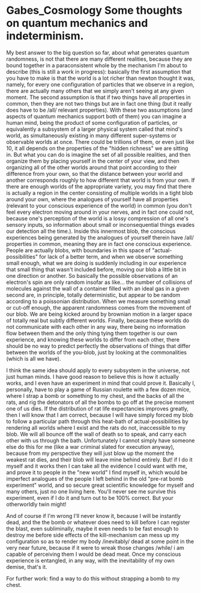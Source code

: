 
# Gabes_Cosmology Some thoughts on quantum mechanics and indeterminism.

My best answer to the big question so far, about what generates quantum randomness, is not that
there are many different realities, because they are bound together in a paraconsistent whole by the
mechanism I'm about to describe (this is still a work in progress): basically the first assumption
that you have to make is that the world is a lot richer than newton thought it was, namely, for
every one configuration of particles that we observe in a region, there are actually many others
that we simply aren't seeing at any given moment. The second assumption is that if two things have
all properties in common, then they are not two things but are in fact one thing (but it really does
have to be /all/ relevant properties). With these two assumptions (and aspects of quantum mechanics
support both of them) you can imagine a human mind, being the product of some configuration of
particles, or equivalently a subsystem of a larger physical system called that mind's world, as
simultaneously existing in many different super-systems or observable worlds at once. There could be
trillions of them, or even just like 10, it all depends on the properties of the "hidden richness"
we are sitting in. But what you can do is imagine the set of all possible realities, and then
organize them by placing yourself in the center of your view, and then organizing all of the other
worlds around that point according to their difference from your own, so that the distance between
your world and another corresponds roughly to how different that world is from your own. If there
are enough worlds of the appropriate variety, you may find that there is actually a region in the
center consisting of multiple worlds in a tight blob around your own, where the analogues of
yourself have all properties (relevant to your conscious experience of the world) in common (you
don't feel every electron moving around in your nerves, and in fact one could not, because one's
perception of the world is a lossy compression of all one's sensory inputs, so information about
small or inconsequential things evades our detection all the time.). Inside this innermost blob, the
conscious experiences being generated by the analogues of yourself therein have /all/ properties in
common, meaning they are in fact one conscious experience. People are actually blobs, with
boundaries in this space of "actual-possibilities" for lack of a better term, and when we observe
something small enough, what we are doing is suddenly including in our experience that small thing
that wasn't included before, moving our blob a little bit in one direction or another. So basically
the possible observations of an electron's spin are only random insofar as like... the number of
collisions of molecules against the wall of a container filled with an ideal gas in a given second
are, in principle, totally deterministic, but appear to be random according to a poissonian
distribution. When we measure something small or cut-off enough, the apparent randomness comes from
the movement of our blob. We are being kicked around by brownian motion in a larger space of totally
real but subtly different worlds. Finally, because these worlds do not communicate with each other
in any way, there being no information flow between them and the only thing tying them together is
our own experience, and knowing these worlds to differ from each other, there should be no way to
predict perfectly the observations of things that differ between the worlds of the you-blob, just by
looking at the commonalities (which is all we have).

I think the same idea should apply to every subsystem in the universe, not just human minds. I have
good reason to believe this is how it actually works, and I even have an experiment in mind that
could prove it. Basically I, personally, have to play a game of Russian roulette with a few dozen
mice, where I strap a bomb or something to my chest, and the backs of all the rats, and rig the
detonators of all the bombs to go off at the precise moment one of us dies. If the distribution of
rat life expectancies improves greatly, then I will know that I am correct, because I will have
simply forced my blob to follow a particular path through this heat-bath of actual-possibilities by
rendering all worlds where I exist and the rats do not, inaccessible to my blob. We will all bounce
off the wall of death so to speak, and carry each other with us through the bath. Unfortunately I
cannot simply have someone else do this for me (like a war criminal slated for execution anyway),
because from my perspective they will just blow up the moment the weakest rat dies, and their blob
will leave mine behind entirely.  But! if I do it myself and it works then I can take all the
evidence I could want with me, and prove it to people in the "new world" I find myself in, which
would be imperfect analogues of the people I left behind in the old "pre-rat bomb experiment" world,
and so secure great scientific knowledge for myself and many others, just no one living here. You'll
never see me survive this experiment, even if I do it and turn out to be 100% correct. But your
otherworldly twin might!



And of course if I'm wrong I'll never know it, because I will be instantly dead, and the the bomb or
whatever does need to kill before I can register the blast, even subliminally, maybe it even needs
to be fast enough to destroy me before side effects of the kill-mechanism can mess up my
configuration so as to render my body /inevitably/ dead at some point in the very near future,
because if it were to wreak those changes /while/ i am capable of perceiving them I would be dead
meat. Once my conscious experience is entangled, in any way, with the inevitability of my own
demise, that's it.

For further work: find a way to do this without strapping a bomb to my chest.
